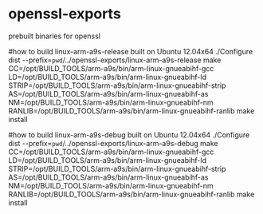 # openssl-exports
prebuilt binaries for openssl

#how to build linux-arm-a9s-release built on Ubuntu 12.04x64
./Configure dist --prefix=`pwd`/../openssl-exports/linux-arm-a9s-release
make CC=/opt/BUILD_TOOLS/arm-a9s/bin/arm-linux-gnueabihf-gcc LD=/opt/BUILD_TOOLS/arm-a9s/bin/arm-linux-gnueabihf-ld STRIP=/opt/BUILD_TOOLS/arm-a9s/bin/arm-linux-gnueabihf-strip AS=/opt/BUILD_TOOLS/arm-a9s/bin/arm-linux-gnueabihf-as NM=/opt/BUILD_TOOLS/arm-a9s/bin/arm-linux-gnueabihf-nm RANLIB=/opt/BUILD_TOOLS/arm-a9s/bin/arm-linux-gnueabihf-ranlib
make install

#how to build linux-arm-a9s-debug built on Ubuntu 12.04x64
./Configure dist --prefix=`pwd`/../openssl-exports/linux-arm-a9s-debug
make CC=/opt/BUILD_TOOLS/arm-a9s/bin/arm-linux-gnueabihf-gcc LD=/opt/BUILD_TOOLS/arm-a9s/bin/arm-linux-gnueabihf-ld STRIP=/opt/BUILD_TOOLS/arm-a9s/bin/arm-linux-gnueabihf-strip AS=/opt/BUILD_TOOLS/arm-a9s/bin/arm-linux-gnueabihf-as NM=/opt/BUILD_TOOLS/arm-a9s/bin/arm-linux-gnueabihf-nm RANLIB=/opt/BUILD_TOOLS/arm-a9s/bin/arm-linux-gnueabihf-ranlib
make install
